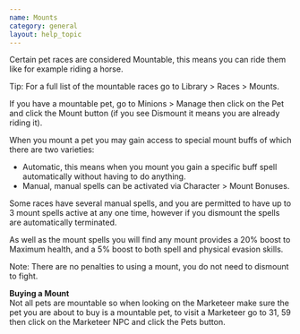 ```yaml
---
name: Mounts
category: general
layout: help_topic
---
```

Certain pet races are considered Mountable, this means you can ride them like for example riding a horse.

Tip: For a full list of the mountable races go to Library > Races > Mounts.

If you have a mountable pet, go to Minions > Manage then click on the Pet and click the Mount button (if you see Dismount it means you are already riding it).

When you mount a pet you may gain access to special mount buffs of which there are two varieties:

*   Automatic, this means when you mount you gain a specific buff spell automatically without having to do anything.
*   Manual, manual spells can be activated via Character > Mount Bonuses.

Some races have several manual spells, and you are permitted to have up to 3 mount spells active at any one time, however if you dismount the spells are automatically terminated.

As well as the mount spells you will find any mount provides a 20% boost to Maximum health, and a 5% boost to both spell and physical evasion skills.

Note: There are no penalties to using a mount, you do not need to dismount to fight.

**Buying a Mount**  
Not all pets are mountable so when looking on the Marketeer make sure the pet you are about to buy is a mountable pet, to visit a Marketeer go to 31, 59 then click on the Marketeer NPC and click the Pets button.